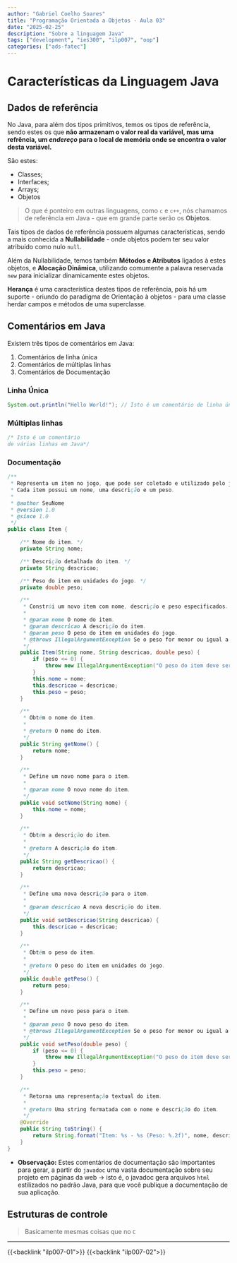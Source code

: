 ```yaml
---
author: "Gabriel Coelho Soares"
title: "Programação Orientada a Objetos - Aula 03"
date: "2025-02-25"
description: "Sobre a linguagem Java"
tags: ["development", "ies300", "ilp007", "oop"]
categories: ["ads-fatec"]
---
```

# Características da Linguagem Java

## Dados de referência

No Java, para além dos tipos primitivos, temos os tipos de
referência, sendo estes os que **não armazenam o valor real da
variável, mas uma refrência, um *endereço* para o local de memória
onde se encontra o valor desta variável.**

São estes:

- Classes;
- Interfaces;
- Arrays;
- Objetos

> O que é ponteiro em outras linguagens, como `c` e `c++`, nós chamamos
de referência em Java - que em grande parte serão os **Objetos**.

Tais tipos de dados de referência possuem algumas características,
sendo a mais conhecida a **Nullabilidade** - onde objetos podem
ter seu valor atribuído como nulo `null`.

Além da Nullabilidade, temos também **Métodos e Atributos** ligados
à estes objetos, e **Alocação Dinâmica**, utilizando comumente a
palavra reservada `new` para inicializar dinamicamente estes
objetos.

**Herança** é uma característica destes tipos de referência, pois
há um suporte - oriundo do paradigma de Orientação à objetos -
para uma classe herdar campos e métodos de uma superclasse.

## Comentários em Java

Existem três tipos de comentários em Java:

1. Comentários de linha única
2. Comentários de múltiplas linhas
3. Comentários de Documentação

### Linha Única

```java
System.out.println("Hello World!"); // Isto é um comentário de linha única
```

### Múltiplas linhas

```java
/* Isto é um comentário 
de várias linhas em Java*/
```

### Documentação

```java
/**
 * Representa um item no jogo, que pode ser coletado e utilizado pelo jogador.
 * Cada item possui um nome, uma descrição e um peso.
 *
 * @author SeuNome
 * @version 1.0
 * @since 1.0
 */
public class Item {

    /** Nome do item. */
    private String nome;

    /** Descrição detalhada do item. */
    private String descricao;

    /** Peso do item em unidades do jogo. */
    private double peso;

    /**
     * Constrói um novo item com nome, descrição e peso especificados.
     *
     * @param nome O nome do item.
     * @param descricao A descrição do item.
     * @param peso O peso do item em unidades do jogo.
     * @throws IllegalArgumentException Se o peso for menor ou igual a zero.
     */
    public Item(String nome, String descricao, double peso) {
        if (peso <= 0) {
            throw new IllegalArgumentException("O peso do item deve ser maior que zero.");
        }
        this.nome = nome;
        this.descricao = descricao;
        this.peso = peso;
    }

    /**
     * Obtém o nome do item.
     *
     * @return O nome do item.
     */
    public String getNome() {
        return nome;
    }

    /**
     * Define um novo nome para o item.
     *
     * @param nome O novo nome do item.
     */
    public void setNome(String nome) {
        this.nome = nome;
    }

    /**
     * Obtém a descrição do item.
     *
     * @return A descrição do item.
     */
    public String getDescricao() {
        return descricao;
    }

    /**
     * Define uma nova descrição para o item.
     *
     * @param descricao A nova descrição do item.
     */
    public void setDescricao(String descricao) {
        this.descricao = descricao;
    }

    /**
     * Obtém o peso do item.
     *
     * @return O peso do item em unidades do jogo.
     */
    public double getPeso() {
        return peso;
    }

    /**
     * Define um novo peso para o item.
     *
     * @param peso O novo peso do item.
     * @throws IllegalArgumentException Se o peso for menor ou igual a zero.
     */
    public void setPeso(double peso) {
        if (peso <= 0) {
            throw new IllegalArgumentException("O peso do item deve ser maior que zero.");
        }
        this.peso = peso;
    }

    /**
     * Retorna uma representação textual do item.
     *
     * @return Uma string formatada com o nome e descrição do item.
     */
    @Override
    public String toString() {
        return String.format("Item: %s - %s (Peso: %.2f)", nome, descricao, peso);
    }
}
```

- **Observação:** Estes comentários de documentação são importantes para gerar,
a partir do `javadoc` uma vasta documentação sobre seu projeto em páginas
da web -> isto é, o javadoc gera arquivos `html` estilizados no padrão Java,
para que você publique a documentação de sua aplicação.

## Estruturas de controle

> Basicamente mesmas coisas que no `C`

----------

{{<backlink "ilp007-01">}}
{{<backlink "ilp007-02">}}
